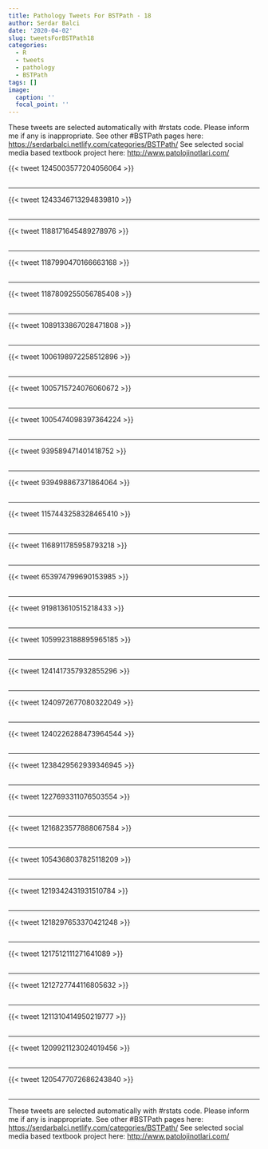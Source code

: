 ```yaml
---
title: Pathology Tweets For BSTPath - 18
author: Serdar Balci
date: '2020-04-02'
slug: tweetsForBSTPath18
categories:
  - R
  - tweets
  - pathology
  - BSTPath
tags: []
image:
  caption: ''
  focal_point: ''
---
```



These tweets are selected automatically with #rstats code. Please inform me if any is inappropriate.
See other #BSTPath pages here: https://serdarbalci.netlify.com/categories/BSTPath/ 
See selected social media based textbook project here: http://www.patolojinotlari.com/

{{< tweet 1245003577204056064 >}}
<br>
<br>
<hr>
{{< tweet 1243346713294839810 >}}
<br>
<br>
<hr>
{{< tweet 1188171645489278976 >}}
<br>
<br>
<hr>
{{< tweet 1187990470166663168 >}}
<br>
<br>
<hr>
{{< tweet 1187809255056785408 >}}
<br>
<br>
<hr>
{{< tweet 1089133867028471808 >}}
<br>
<br>
<hr>
{{< tweet 1006198972258512896 >}}
<br>
<br>
<hr>
{{< tweet 1005715724076060672 >}}
<br>
<br>
<hr>
{{< tweet 1005474098397364224 >}}
<br>
<br>
<hr>
{{< tweet 939589471401418752 >}}
<br>
<br>
<hr>
{{< tweet 939498867371864064 >}}
<br>
<br>
<hr>
{{< tweet 1157443258328465410 >}}
<br>
<br>
<hr>
{{< tweet 1168911785958793218 >}}
<br>
<br>
<hr>
{{< tweet 653974799690153985 >}}
<br>
<br>
<hr>
{{< tweet 919813610515218433 >}}
<br>
<br>
<hr>
{{< tweet 1059923188895965185 >}}
<br>
<br>
<hr>
{{< tweet 1241417357932855296 >}}
<br>
<br>
<hr>
{{< tweet 1240972677080322049 >}}
<br>
<br>
<hr>
{{< tweet 1240226288473964544 >}}
<br>
<br>
<hr>
{{< tweet 1238429562939346945 >}}
<br>
<br>
<hr>
{{< tweet 1227693311076503554 >}}
<br>
<br>
<hr>
{{< tweet 1216823577888067584 >}}
<br>
<br>
<hr>
{{< tweet 1054368037825118209 >}}
<br>
<br>
<hr>
{{< tweet 1219342431931510784 >}}
<br>
<br>
<hr>
{{< tweet 1218297653370421248 >}}
<br>
<br>
<hr>
{{< tweet 1217512111271641089 >}}
<br>
<br>
<hr>
{{< tweet 1212727744116805632 >}}
<br>
<br>
<hr>
{{< tweet 1211310414950219777 >}}
<br>
<br>
<hr>
{{< tweet 1209921123024019456 >}}
<br>
<br>
<hr>
{{< tweet 1205477072686243840 >}}
<br>
<br>
<hr>


These tweets are selected automatically with #rstats code. Please inform me if any is inappropriate.
See other #BSTPath pages here: https://serdarbalci.netlify.com/categories/BSTPath/ 
See selected social media based textbook project here: http://www.patolojinotlari.com/
